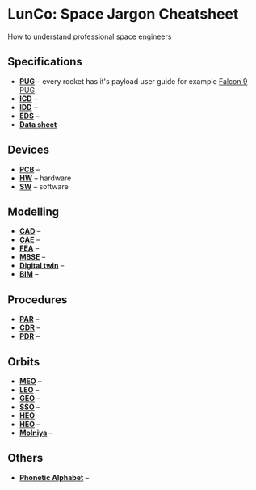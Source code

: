 # LunCo: Space Jargon Cheatsheet
How to understand professional space engineers

## Specifications
* **[PUG]()** – every rocket has it's payload user guide for example [Falcon 9 PUG](https://www.mach5lowdown.com/wp-content/uploads/PUG/falcon_9_users_guide_rev_2.0-1.pdf)
* **[ICD]()** – 
* **[IDD]()** –  
* **[EDS]()** – 
* **[Data sheet]()** – 

## Devices
* **[PCB]()** – 
* **[HW]()** – hardware
* **[SW]()** – software

## Modelling
* **[CAD]()** – 
* **[CAE]()** – 
* **[FEA]()** – 
* **[MBSE]()** – 
* **[Digital twin]()** – 
* **[BIM]()** – 
  
## Procedures
* **[PAR]()** – 
* **[CDR]()** – 
* **[PDR]()** – 

## Orbits
* **[MEO]()** – 
* **[LEO]()** – 
* **[GEO]()** – 
* **[SSO]()** – 
* **[HEO]()** – 
* **[HEO]()** – 
* **[Molniya]()** –   
  

## Others
* **[Phonetic Alphabet](https://en.wikipedia.org/wiki/International_Phonetic_Alphabet)** – 